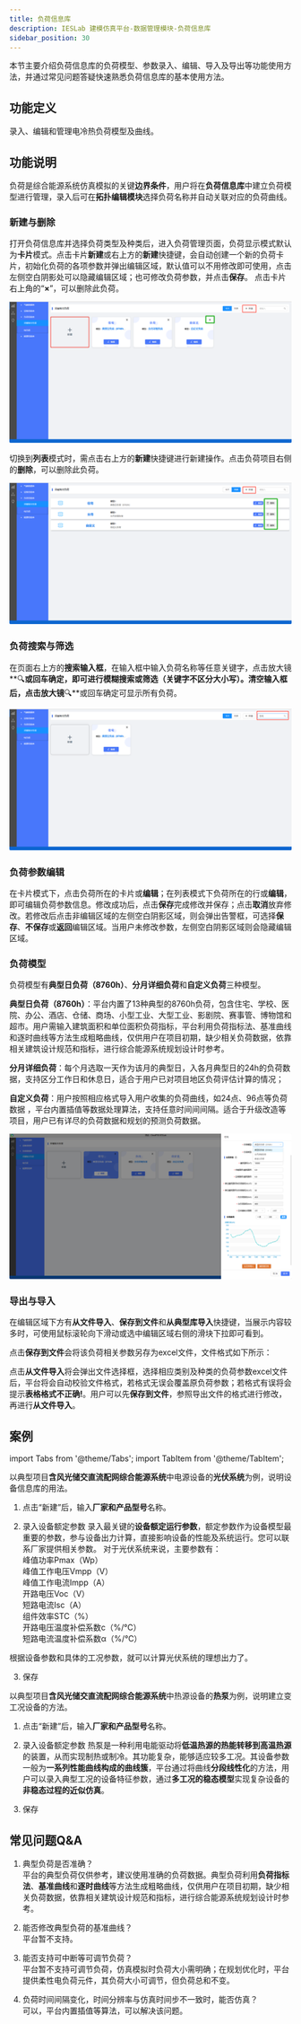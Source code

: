 ```yaml
---
title: 负荷信息库
description: IESLab 建模仿真平台-数据管理模块-负荷信息库
sidebar_position: 30
---
```


本节主要介绍负荷信息库的负荷模型、参数录入、编辑、导入及导出等功能使用方法，并通过常见问题答疑快速熟悉负荷信息库的基本使用方法。



## 功能定义

录入、编辑和管理电冷热负荷模型及曲线。


## 功能说明

负荷是综合能源系统仿真模拟的关键**边界条件**，用户将在**负荷信息库**中建立负荷模型进行管理，录入后可在**拓扑编辑模块**选择负荷名称并自动关联对应的负荷曲线。

### 新建与删除

打开负荷信息库并选择负荷类型及种类后，进入负荷管理页面，负荷显示模式默认为**卡片**模式。点击卡片**新建**或右上方的**新建**快捷键，会自动创建一个新的负荷卡片，初始化负荷的各项参数并弹出编辑区域，默认值可以不用修改即可使用，点击左侧空白阴影处可以隐藏编辑区域；也可修改负荷参数，并点击**保存**。
点击卡片右上角的“**×**”，可以删除此负荷。

![新建与删除](./new.png "新建与删除")

切换到**列表**模式时，需点击右上方的**新建**快捷键进行新建操作。点击负荷项目右侧的**删除**，可以删除此负荷。

![新建与删除](./new1.png "新建与删除")

### 负荷搜索与筛选

在页面右上方的**搜索输入框**，在输入框中输入负荷名称等任意关键字，点击放大镜**🔍**或回车确定，即可进行模糊搜索或筛选（关键字不区分大小写）。清空输入框后，点击放大镜**🔍**或回车确定可显示所有负荷。


![搜索](./search.png "搜索")


### 负荷参数编辑

在卡片模式下，点击负荷所在的卡片或**编辑**；在列表模式下负荷所在的行或**编辑**，即可编辑负荷参数信息。修改成功后，点击**保存**完成修改并保存；点击**取消**放弃修改。若修改后点击非编辑区域的左侧空白阴影区域，则会弹出告警框，可选择**保存**、**不保存**或**返回**编辑区域。当用户未修改参数，左侧空白阴影区域则会隐藏编辑区域。

### 负荷模型

负荷模型有**典型日负荷（8760h）**、**分月详细负荷**和**自定义负荷**三种模型。

**典型日负荷（8760h）**：平台内置了13种典型的8760h负荷，包含住宅、学校、医院、办公、酒店、仓储、商场、小型工业、大型工业、影剧院、赛事管、博物馆和超市。用户需输入建筑面积和单位面积负荷指标，平台利用负荷指标法、基准曲线和逐时曲线等方法生成粗略曲线，仅供用户在项目初期，缺少相关负荷数据，依靠相关建筑设计规范和指标，进行综合能源系统规划设计时参考。

**分月详细负荷**：每个月选取一天作为该月的典型日，入各月典型日的24h的负荷数据，支持区分工作日和休息日，适合于用户已对项目地区负荷评估计算的情况；

**自定义负荷**：用户按照相应格式导入用户收集的负荷曲线，如24点、96点等负荷数据 ，平台内置插值等数据处理算法，支持任意时间间间隔。适合于升级改造等项目，用户已有详尽的负荷数据和规划的预测负荷数据。

![模型](./model.png "模型")

### 导出与导入
在编辑区域下方有**从文件导入**、**保存到文件**和**从典型库导入**快捷键，当展示内容较多时，可使用鼠标滚轮向下滑动或选中编辑区域右侧的滑块下拉即可看到。

点击**保存到文件**会将该负荷相关参数另存为excel文件，文件格式如下所示：

点击**从文件导入**将会弹出文件选择框，选择相应类别及种类的负荷参数excel文件后，平台将会自动校验文件格式，若格式无误会覆盖原负荷参数；若格式有误将会提示**表格格式不正确!**。用户可以先**保存到文件**，参照导出文件的格式进行修改，再进行**从文件导入**。

## 案例

import Tabs from '@theme/Tabs';
import TabItem from '@theme/TabItem';

<Tabs>
<TabItem value="js" label="案例1">

以典型项目**含风光储交直流配网综合能源系统**中电源设备的**光伏系统**为例，说明设备信息库的用法。

1. 点击“新建”后，输入**厂家和产品型号**名称。
   
2. 录入设备额定参数
录入最关键的**设备额定运行参数**，额定参数作为设备模型最重要的参数，参与设备出力计算，直接影响设备的性能及系统运行。您可以联系厂家提供相关参数。
对于光伏系统来说，主要参数有：  
峰值功率Pmax（Wp）  
峰值工作电压Vmpp（V）  
峰值工作电流Impp（A）  
开路电压Voc（V）  
短路电流Isc（A）  
组件效率STC（%）  
开路电压温度补偿系数c（%/℃）  
短路电流温度补偿系数α（%/℃）  

根据设备参数和具体的工况参数，就可以计算光伏系统的理想出力了。

3. 保存

</TabItem>
<TabItem value="py" label="案例2">

以典型项目**含风光储交直流配网综合能源系统**中热源设备的**热泵**为例，说明建立变工况设备的方法。

1. 点击“新建”后，输入**厂家和产品型号**名称。

2. 录入设备额定参数
   热泵是一种利用电能驱动将**低温热源的热能转移到高温热源**的装置，从而实现制热或制冷。其功能复杂，能够适应较多工况。其设备参数一般为**一系列性能曲线构成的曲线簇**，平台通过将曲线**分段线性化**的方法，用户可以录入典型工况的设备特征参数，通过**多工况的稳态模型**实现复杂设备的**非稳态过程的近似仿真**。


3. 保存

</TabItem>
</Tabs>


## 常见问题Q&A

1. 典型负荷是否准确？  
   平台的典型负荷仅供参考，建议使用准确的负荷数据。典型负荷利用**负荷指标法**、**基准曲线**和**逐时曲线**等方法生成粗略曲线，仅供用户在项目初期，缺少相关负荷数据，依靠相关建筑设计规范和指标，进行综合能源系统规划设计时参考。

2. 能否修改典型负荷的基准曲线？  
   平台暂不支持。

3.	能否支持可中断等可调节负荷？  
    平台暂不支持可调节负荷，仿真模拟时负荷大小需明确；在规划优化时，平台提供柔性电负荷元件，其负荷大小可调节，但负荷总和不变。

4.	负荷时间间隔变化，时间分辨率与仿真时间步不一致时，能否仿真？  
    可以，平台内置插值等算法，可以解决该问题。